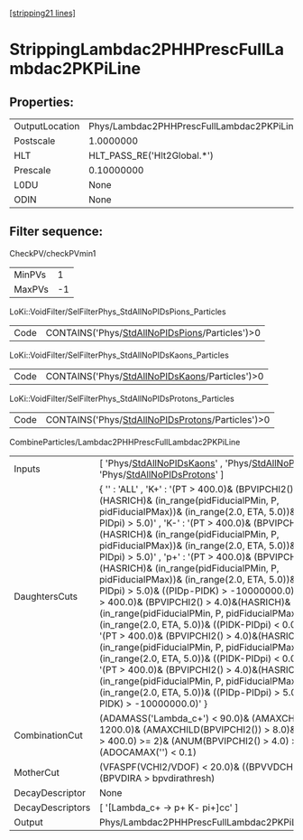 [[stripping21 lines]](./stripping21-index)

# StrippingLambdac2PHHPrescFullLambdac2PKPiLine

## Properties:

|                |                                                     |
|----------------|-----------------------------------------------------|
| OutputLocation | Phys/Lambdac2PHHPrescFullLambdac2PKPiLine/Particles |
| Postscale      | 1.0000000                                           |
| HLT            | HLT_PASS_RE('Hlt2Global.\*')                        |
| Prescale       | 0.10000000                                          |
| L0DU           | None                                                |
| ODIN           | None                                                |

## Filter sequence:

CheckPV/checkPVmin1

|        |     |
|--------|-----|
| MinPVs | 1   |
| MaxPVs | -1  |

LoKi::VoidFilter/SelFilterPhys_StdAllNoPIDsPions_Particles

|      |                                                                                                    |
|------|----------------------------------------------------------------------------------------------------|
| Code | CONTAINS('Phys/[StdAllNoPIDsPions](./stripping21-commonparticles-stdallnopidspions)/Particles')\>0 |

LoKi::VoidFilter/SelFilterPhys_StdAllNoPIDsKaons_Particles

|      |                                                                                                    |
|------|----------------------------------------------------------------------------------------------------|
| Code | CONTAINS('Phys/[StdAllNoPIDsKaons](./stripping21-commonparticles-stdallnopidskaons)/Particles')\>0 |

LoKi::VoidFilter/SelFilterPhys_StdAllNoPIDsProtons_Particles

|      |                                                                                                        |
|------|--------------------------------------------------------------------------------------------------------|
| Code | CONTAINS('Phys/[StdAllNoPIDsProtons](./stripping21-commonparticles-stdallnopidsprotons)/Particles')\>0 |

CombineParticles/Lambdac2PHHPrescFullLambdac2PKPiLine

|                  |                                                                                                                                                                                                                                                                                                                                                                                                                                                                                                                                                                                                                                                                                                                                                                                                                                                                                                                                                                                                                                                       |
|------------------|-------------------------------------------------------------------------------------------------------------------------------------------------------------------------------------------------------------------------------------------------------------------------------------------------------------------------------------------------------------------------------------------------------------------------------------------------------------------------------------------------------------------------------------------------------------------------------------------------------------------------------------------------------------------------------------------------------------------------------------------------------------------------------------------------------------------------------------------------------------------------------------------------------------------------------------------------------------------------------------------------------------------------------------------------------|
| Inputs           | [ 'Phys/[StdAllNoPIDsKaons](./stripping21-commonparticles-stdallnopidskaons)' , 'Phys/[StdAllNoPIDsPions](./stripping21-commonparticles-stdallnopidspions)' , 'Phys/[StdAllNoPIDsProtons](./stripping21-commonparticles-stdallnopidsprotons)' ]                                                                                                                                                                                                                                                                                                                                                                                                                                                                                                                                                                                                                                                                                                                                                                                                     |
| DaughtersCuts    | { '' : 'ALL' , 'K+' : '(PT \> 400.0)& (BPVIPCHI2() \> 4.0)&(HASRICH)& (in_range(pidFiducialPMin, P, pidFiducialPMax))& (in_range(2.0, ETA, 5.0))& ((PIDK-PIDpi) \> 5.0)' , 'K-' : '(PT \> 400.0)& (BPVIPCHI2() \> 4.0)&(HASRICH)& (in_range(pidFiducialPMin, P, pidFiducialPMax))& (in_range(2.0, ETA, 5.0))& ((PIDK-PIDpi) \> 5.0)' , 'p+' : '(PT \> 400.0)& (BPVIPCHI2() \> 4.0)&(HASRICH)& (in_range(pidFiducialPMin, P, pidFiducialPMax))& (in_range(2.0, ETA, 5.0))& ((PIDp-PIDpi) \> 5.0)& ((PIDp-PIDK) \> -10000000.0)' , 'pi+' : '(PT \> 400.0)& (BPVIPCHI2() \> 4.0)&(HASRICH)& (in_range(pidFiducialPMin, P, pidFiducialPMax))& (in_range(2.0, ETA, 5.0))& ((PIDK-PIDpi) \< 0.0)' , 'pi-' : '(PT \> 400.0)& (BPVIPCHI2() \> 4.0)&(HASRICH)& (in_range(pidFiducialPMin, P, pidFiducialPMax))& (in_range(2.0, ETA, 5.0))& ((PIDK-PIDpi) \< 0.0)' , 'p~-' : '(PT \> 400.0)& (BPVIPCHI2() \> 4.0)&(HASRICH)& (in_range(pidFiducialPMin, P, pidFiducialPMax))& (in_range(2.0, ETA, 5.0))& ((PIDp-PIDpi) \> 5.0)& ((PIDp-PIDK) \> -10000000.0)' } |
| CombinationCut   | (ADAMASS('Lambda_c+') \< 90.0)& (AMAXCHILD(PT) \> 1200.0)& (AMAXCHILD(BPVIPCHI2()) \> 8.0)& (ANUM(PT \> 400.0) \>= 2)& (ANUM(BPVIPCHI2() \> 4.0) \>= 2)& (ADOCAMAX('') \< 0.1)                                                                                                                                                                                                                                                                                                                                                                                                                                                                                                                                                                                                                                                                                                                                                                                                                                                                        |
| MotherCut        | (VFASPF(VCHI2/VDOF) \< 20.0)& ((BPVVDCHI2 \> 16.0))& (BPVDIRA \> bpvdirathresh)                                                                                                                                                                                                                                                                                                                                                                                                                                                                                                                                                                                                                                                                                                                                                                                                                                                                                                                                                                       |
| DecayDescriptor  | None                                                                                                                                                                                                                                                                                                                                                                                                                                                                                                                                                                                                                                                                                                                                                                                                                                                                                                                                                                                                                                                  |
| DecayDescriptors | [ '[Lambda_c+ -\> p+ K- pi+]cc' ]                                                                                                                                                                                                                                                                                                                                                                                                                                                                                                                                                                                                                                                                                                                                                                                                                                                                                                                                                                                                                 |
| Output           | Phys/Lambdac2PHHPrescFullLambdac2PKPiLine/Particles                                                                                                                                                                                                                                                                                                                                                                                                                                                                                                                                                                                                                                                                                                                                                                                                                                                                                                                                                                                                   |
